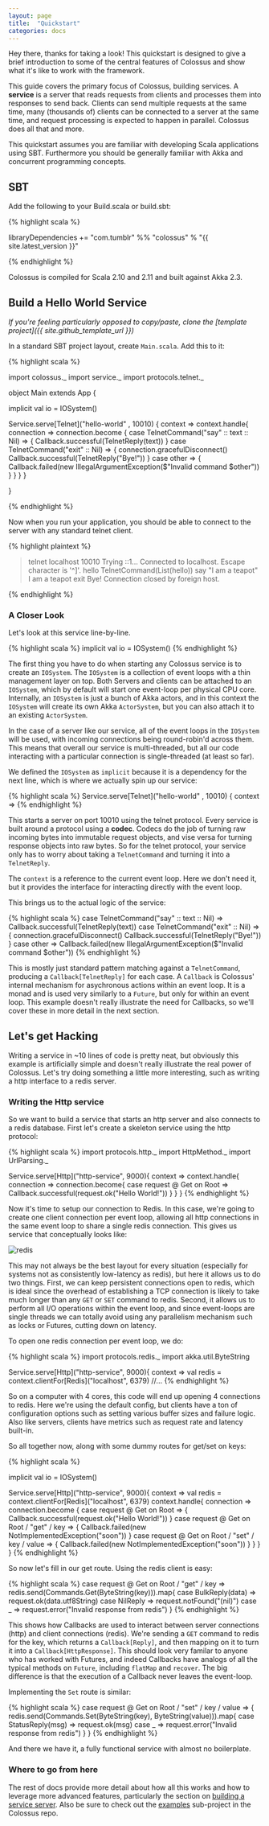 ```yaml
---
layout: page
title:  "Quickstart"
categories: docs
---
```


Hey there, thanks for taking a look!  This quickstart is designed to give a
brief introduction to some of the central features of Colossus and show what
it's like to work with the framework.

This guide covers the primary focus of Colossus, building services.  A
**service** is a server that reads requests from clients and processes them
into responses to send back.  Clients can send multiple requests at the same
time, many (thousands of) clients can be connected to a server at the same
time, and request processing is expected to happen in parallel.  Colossus does
all that and more.

This quickstart assumes you are familiar with developing Scala applications
using SBT.  Furthermore you should be generally familiar with Akka and
concurrent programming concepts.

## SBT
Add the following to your Build.scala or build.sbt:

{% highlight scala %}

libraryDependencies += "com.tumblr" %% "colossus" % "{{ site.latest_version }}"

{% endhighlight %}

Colossus is compiled for Scala 2.10 and 2.11 and built against Akka 2.3.

## Build a Hello World Service

*If you're feeling particularly opposed to copy/paste, clone the [template project]({{ site.github_template_url }})*

In a standard SBT project layout, create `Main.scala`.  Add this to it:

{% highlight scala %}

import colossus._
import service._
import protocols.telnet._

object Main extends App {

  implicit val io = IOSystem()

  Service.serve[Telnet]("hello-world" , 10010) { context => 
    context.handle{ connection => 
      connection.become {
        case TelnetCommand("say" :: text :: Nil) => {
          Callback.successful(TelnetReply(text))
        }
        case TelnetCommand("exit" :: Nil) => {
          connection.gracefulDisconnect()
          Callback.successful(TelnetReply("Bye!"))
        }
        case other => {
          Callback.failed(new IllegalArgumentException($"Invalid command $other"))
        }
      }
    }
  }

}

{% endhighlight %}

Now when you run your application, you should be able to connect to the server with any standard telnet client.

{% highlight plaintext %}
> telnet localhost 10010
Trying ::1...
Connected to localhost.
Escape character is '^]'.
> hello
TelnetCommand(List(hello))
> say "I am a teapot"
I am a teapot
> exit
Bye!
Connection closed by foreign host.

{% endhighlight %}

### A Closer Look

Let's look at this service line-by-line.

{% highlight scala %}
implicit val io = IOSystem()
{% endhighlight %}

The first thing you have to do when starting any Colossus service is to create
an `IOSystem`.  The `IOSystem` is a collection of event loops with a thin
management layer on top.  Both Servers and clients can be attached to an
`IOSystem`, which by default will start one event-loop per physical CPU core.
Internally, an `IOSystem` is just a bunch of Akka actors, and in this context
the `IOSystem` will create its own Akka `ActorSystem`, but you can also attach
it to an existing `ActorSystem`.

In the case of a server like our service, all of the event loops in the
`IOSystem` will be used, with incoming connections being round-robin'd across
them.  This means that overall our service is multi-threaded, but all our code
interacting with a particular connection is single-threaded (at least so far).

We defined the `IOSystem` as `implicit` because it is a dependency for the next
line, which is where we actually spin up our service:

{% highlight scala %}
Service.serve[Telnet]("hello-world" , 10010) { context => 
{% endhighlight %}

This starts a server on port 10010 using the telnet protocol.  Every service is
built around a protocol using a **codec**.  Codecs do the job of turning raw
incoming bytes into immutable request objects, and vise versa for turning
response objects into raw bytes.  So for the telnet protocol, your service only
has to worry about taking a `TelnetCommand` and turning it into a
`TelnetReply`.

The `context` is a reference to the current event loop.  Here we don't need it,
but it provides the interface for interacting directly with the event loop.

This brings us to the actual logic of the service:

{% highlight scala %}
case TelnetCommand("say" :: text :: Nil) => Callback.successful(TelnetReply(text))
case TelnetCommand("exit" :: Nil) => {
  connection.gracefulDisconnect()
  Callback.successful(TelnetReply("Bye!"))
}
case other => Callback.failed(new IllegalArgumentException($"Invalid command $other"))
{% endhighlight %}

This is mostly just standard pattern matching against a `TelnetCommand`, producing a
`Callback[TelnetReply]` for each case.  A `Callback` is Colossus' internal
mechanism for asychronous actions within an event loop.  It is a monad and is
used very similarly to a `Future`, but only for within an event loop.  This
example doesn't really illustrate the need for Callbacks, so we'll cover these
in more detail in the next section.

## Let's get Hacking

Writing a service in ~10 lines of code is pretty neat, but obviously this
example is artificially simple and doesn't really illustrate the real power of
Colossus.  Let's try doing something a little more interesting, such as writing
a http interface to a redis server.

### Writing the Http service

So we want to build a service that starts an http server and also connects to a
redis database.  First let's create a skeleton service using the http protocol:

{% highlight scala %}
import protocols.http._
import HttpMethod._
import UrlParsing._

Service.serve[Http]("http-service", 9000){ context =>
  context.handle{ connection =>
    connection.become{
      case request @ Get on Root => Callback.successful(request.ok("Hello World!"))
    }
  }
}
{% endhighlight %}

Now it's time to setup our connection to Redis.  In this case, we're going to
create one client connection per event loop, allowing all http connections in
the same event loop to share a single redis connection.  This gives us service
that conceptually looks like:

![redis]({{site.base_url}}/img/redis.png)

This may not always be the best layout for every situation (especially for
systems not as consistently low-latency as redis), but here it allows us to do
two things.  First, we can keep persistent connections open to redis, which is
ideal since the overhead of establishing a TCP connection is likely to take
much longer than any `GET` or `SET` command to redis.  Second, it allows us to
perform all I/O operations within the event loop, and since event-loops are
single threads we can totally avoid using any parallelism mechanism such as
locks or Futures, cutting down on latency.

To open one redis connection per event loop, we do:

{% highlight scala %}
import protocols.redis._
import akka.util.ByteString

Service.serve[Http]("http-service", 9000){ context =>
  val redis = context.clientFor[Redis]("localhost", 6379)
  //...
{% endhighlight %}

So on a computer with 4 cores, this code will end up opening 4 connections to
redis.  Here we're using the default config, but clients have a ton of
configuration options such as setting various buffer sizes and failure logic.
Also like servers, clients have metrics such as request rate and latency
built-in.

So all together now, along with some dummy routes for get/set on keys:

{% highlight scala %}

implicit val io = IOSystem()

Service.serve[Http]("http-service", 9000){ context =>
  val redis = context.clientFor[Redis]("localhost", 6379)
  context.handle{ connection =>
    connection.become {
      case request @ Get on Root => {
        Callback.successful(request.ok("Hello World!"))
      }
      case request @ Get on Root / "get" / key => {
        Callback.failed(new NotImplementedException("soon"))
      }
      case request @ Get on Root / "set" / key / value => {
        Callback.failed(new NotImplementedException("soon"))
      }
    }
  }
}
{% endhighlight %}

So now let's fill in our get route.  Using the redis client is easy:

{% highlight scala %}
case request @ Get on Root / "get" / key => redis.send(Commands.Get(ByteString(key))).map{
  case BulkReply(data) => request.ok(data.utf8String)
  case NilReply        => request.notFound("(nil)")
  case _               => request.error("Invalid response from redis")
}
{% endhighlight %}

This shows how Callbacks are used to interact between server connections (http)
and client connections (redis).  We're sending a `GET` command to redis for the
key, which returns a `Callback[Reply]`, and then mapping on it to turn it into
a `Callback[HttpResponse]`.  This should look very familar to anyone who has
worked with Futures, and indeed Callbacks have analogs of all the typical
methods on `Future`, including `flatMap` and `recover`.  The big difference is
that the execution of a Callback never leaves the event-loop.

Implementing the `Set` route is similar:

{% highlight scala %}
case request @ Get on Root / "set" / key / value => {
  redis.send(Commands.Set(ByteString(key), ByteString(value))).map{
    case StatusReply(msg) => request.ok(msg)
    case _                => request.error("Invalid response from redis")
  }
}
{% endhighlight %}

And there we have it, a fully functional service with almost no boilerplate.


### Where to go from here

The rest of docs provide more detail about how all this works and how to
leverage more advanced features, particularly the section on [building a
service server](../serviceserver).  Also be sure to check out the
[examples]({{site.github_examples_url}}) sub-project in the Colossus repo.

